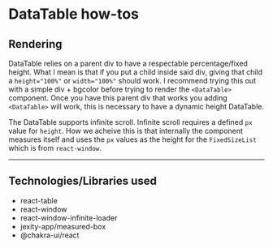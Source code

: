 # DataTable how-tos

## Rendering

DataTable relies on a parent div to have a respectable percentage/fixed height. What I mean is that if you put a child inside said div, giving that child a `height="100%"` or `width="100%"` should work. I recommend trying this out with a simple div + bgcolor before trying to render the `<DataTable>` component. Once you have this parent div that works you adding `<DataTable>` will work, this is necessary to have a dynamic height DataTable.

The DataTable supports infinite scroll. Infinite scroll requires a defined `px` value for `height`. How we acheive this is that internally the component measures itself and uses the `px` values as the height for the `FixedSizeList` which is from `react-window`.

---

## Technologies/Libraries used

- react-table
- react-window
- react-window-infinite-loader
- jexity-app/measured-box
- @chakra-ui/react
